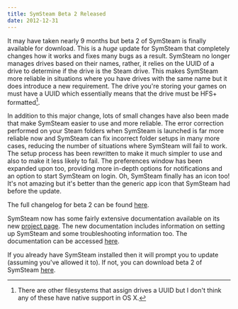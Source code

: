 ```yaml
---
title: SymSteam Beta 2 Released
date: 2012-12-31
---
```


It may have taken nearly 9 months but beta 2 of SymSteam is finally available for download. This is a _huge_ update for SymSteam that completely changes how it works and fixes many bugs as a result. SymSteam no longer manages drives based on their names, rather, it relies on the UUID of a drive to determine if the drive is the Steam drive. This makes SymSteam more reliable in situations where you have drives with the same name but it does introduce a new requirement. The drive you're storing your games on must have a UUID which essentially means that the drive must be HFS+ formatted[^1].

In addition to this major change, lots of small changes have also been made that make SymSteam easier to use and more reliable. The error correction performed on your Steam folders when SymSteam is launched is far more reliable now and SymSteam can fix incorrect folder setups in many more cases, reducing the number of situations where SymSteam will fail to work. The setup process has been rewritten to make it much simpler to use and also to make it less likely to fail. The preferences window has been expanded upon too, providing more in-depth options for notifications and an option to start SymSteam on login. Oh, SymSteam finally has an icon too! It's not amazing but it's better than the generic app icon that SymSteam had before the update.

The full changelog for beta 2 can be found [here][symsteam-changelog].

SymSteam now has some fairly extensive documentation available on its new [project page][symsteam-project-page]. The new documentation includes information on setting up SymSteam and some troubleshooting information too. The documentation can be accessed [here][symsteam-documentation].

If you already have SymSteam installed then it will prompt you to update (assuming you've allowed it to). If not, you can download beta 2 of SymSteam [here][symsteam-project-page].

[^1]: There are other filesystems that assign drives a UUID but I don't think any of these have native support in OS X. 

[symsteam-changelog]: http://alexjohnj.github.com/symsteam/changelog.html
[symsteam-project-page]: http://www.alexj.me/projects/symsteam/
[symsteam-documentation]: http://www.alexj.me/projects/symsteam/documentation/
[symsteam-download-link]: http://application-downloads.s3.amazonaws.com/SymSteam-Beta-2.zip
